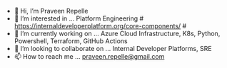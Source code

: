 - 👋 Hi, I’m Praveen Repelle
- 👀 I’m interested in ... Platform Engineering   # https://internaldeveloperplatform.org/core-components/ #
- 🌱 I’m currently working on ... Azure Cloud Infrastructure, K8s, Python, Powershell, Terraform, GitHub Actions
- 💞️ I’m looking to collaborate on ... Internal Developer Platforms, SRE
- 📫 How to reach me ... praveen.repelle@gmail.com

<!---
praveenre/praveenre is a ✨ special ✨ repository because its `README.md` (this file) appears on your GitHub profile.
You can click the Preview link to take a look at your changes.
--->
